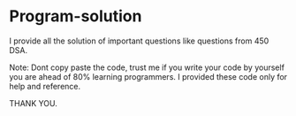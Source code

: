 # Program-solution

I provide all the solution of important questions like questions from 450 DSA.

Note: Dont copy paste the code, trust me if you write your code by yourself you are ahead of 80% learning programmers.
      I provided these code only for help and reference.

THANK YOU.
      
